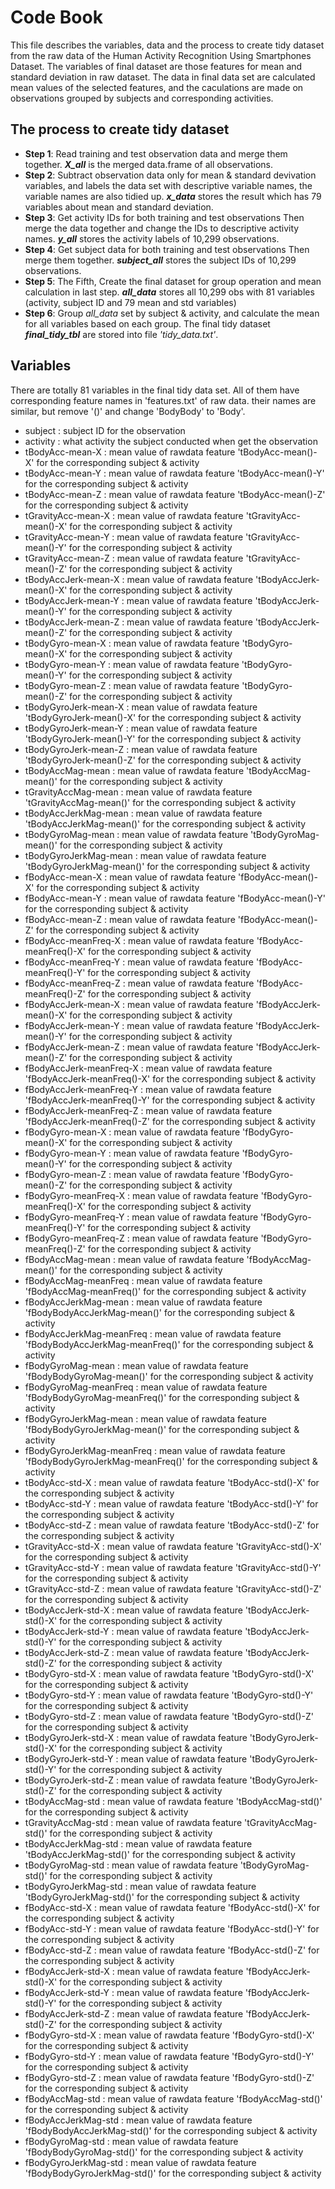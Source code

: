 # Code Book
This file describes the variables, data and the process to create tidy dataset from the raw data of the Human Activity Recognition Using Smartphones Dataset. The variables of final dataset are those features for mean and standard deviation in raw dataset. The data in final data set are calculated mean values of the selected features, and the caculations are made on observations grouped by subjects and corresponding activities.
## The process to create tidy dataset
 * __Step 1__: Read training and test observation data and merge them together. **_X_all_** is the merged data.frame of all observations.
 * __Step 2__: Subtract observation data only for mean & standard devivation variables, and labels the data set with descriptive 
 variable names, the variable names are also tidied up. **_x_data_** stores the result which has 79 variables about mean and standard deviation.
 * __Step 3__: Get activity IDs for both training and test observations Then merge the data together and change the IDs to descriptive
 activity names. **_y_all_** stores the activity labels of 10,299 observations.
 * __Step 4__: Get subject data for both training and test observations Then merge them together. **_subject_all_** stores the subject IDs of 10,299 observations.
 * __Step 5__: The Fifth, Create the final dataset for group operation and mean calculation in last step. **_all_data_** stores all 10,299 obs with 81 variables (activity, subject ID and 79 mean and std variables)
 * __Step 6__: Group _all_data_ set by subject & activity, and calculate the mean for all variables based on each group. The final tidy dataset **_final_tidy_tbl_** are stored into file _'tidy_data.txt'_.
## Variables
There are totally 81 variables in the final tidy data set. All of them have corresponding feature names in 'features.txt' of raw data. their names are similar, but remove '()' and change 'BodyBody' to 'Body'.
* subject : subject ID for the observation
* activity : what activity the subject conducted when get the observation
* tBodyAcc-mean-X : mean value of rawdata feature 'tBodyAcc-mean()-X' for the corresponding subject & activity
* tBodyAcc-mean-Y : mean value of rawdata feature 'tBodyAcc-mean()-Y' for the corresponding subject & activity
* tBodyAcc-mean-Z : mean value of rawdata feature 'tBodyAcc-mean()-Z' for the corresponding subject & activity
* tGravityAcc-mean-X : mean value of rawdata feature 'tGravityAcc-mean()-X' for the corresponding subject & activity
* tGravityAcc-mean-Y : mean value of rawdata feature 'tGravityAcc-mean()-Y' for the corresponding subject & activity
* tGravityAcc-mean-Z : mean value of rawdata feature 'tGravityAcc-mean()-Z' for the corresponding subject & activity
* tBodyAccJerk-mean-X : mean value of rawdata feature 'tBodyAccJerk-mean()-X' for the corresponding subject & activity
* tBodyAccJerk-mean-Y : mean value of rawdata feature 'tBodyAccJerk-mean()-Y' for the corresponding subject & activity
* tBodyAccJerk-mean-Z : mean value of rawdata feature 'tBodyAccJerk-mean()-Z' for the corresponding subject & activity
* tBodyGyro-mean-X : mean value of rawdata feature 'tBodyGyro-mean()-X' for the corresponding subject & activity
* tBodyGyro-mean-Y : mean value of rawdata feature 'tBodyGyro-mean()-Y' for the corresponding subject & activity
* tBodyGyro-mean-Z : mean value of rawdata feature 'tBodyGyro-mean()-Z' for the corresponding subject & activity
* tBodyGyroJerk-mean-X : mean value of rawdata feature 'tBodyGyroJerk-mean()-X' for the corresponding subject & activity
* tBodyGyroJerk-mean-Y : mean value of rawdata feature 'tBodyGyroJerk-mean()-Y' for the corresponding subject & activity
* tBodyGyroJerk-mean-Z : mean value of rawdata feature 'tBodyGyroJerk-mean()-Z' for the corresponding subject & activity
* tBodyAccMag-mean : mean value of rawdata feature 'tBodyAccMag-mean()' for the corresponding subject & activity
* tGravityAccMag-mean : mean value of rawdata feature 'tGravityAccMag-mean()' for the corresponding subject & activity
* tBodyAccJerkMag-mean : mean value of rawdata feature 'tBodyAccJerkMag-mean()' for the corresponding subject & activity
* tBodyGyroMag-mean : mean value of rawdata feature 'tBodyGyroMag-mean()' for the corresponding subject & activity
* tBodyGyroJerkMag-mean : mean value of rawdata feature 'tBodyGyroJerkMag-mean()' for the corresponding subject & activity
* fBodyAcc-mean-X : mean value of rawdata feature 'fBodyAcc-mean()-X' for the corresponding subject & activity
* fBodyAcc-mean-Y : mean value of rawdata feature 'fBodyAcc-mean()-Y' for the corresponding subject & activity
* fBodyAcc-mean-Z : mean value of rawdata feature 'fBodyAcc-mean()-Z' for the corresponding subject & activity
* fBodyAcc-meanFreq-X : mean value of rawdata feature 'fBodyAcc-meanFreq()-X' for the corresponding subject & activity
* fBodyAcc-meanFreq-Y : mean value of rawdata feature 'fBodyAcc-meanFreq()-Y' for the corresponding subject & activity
* fBodyAcc-meanFreq-Z : mean value of rawdata feature 'fBodyAcc-meanFreq()-Z' for the corresponding subject & activity
* fBodyAccJerk-mean-X : mean value of rawdata feature 'fBodyAccJerk-mean()-X' for the corresponding subject & activity
* fBodyAccJerk-mean-Y : mean value of rawdata feature 'fBodyAccJerk-mean()-Y' for the corresponding subject & activity
* fBodyAccJerk-mean-Z : mean value of rawdata feature 'fBodyAccJerk-mean()-Z' for the corresponding subject & activity
* fBodyAccJerk-meanFreq-X : mean value of rawdata feature 'fBodyAccJerk-meanFreq()-X' for the corresponding subject & activity
* fBodyAccJerk-meanFreq-Y : mean value of rawdata feature 'fBodyAccJerk-meanFreq()-Y' for the corresponding subject & activity
* fBodyAccJerk-meanFreq-Z : mean value of rawdata feature 'fBodyAccJerk-meanFreq()-Z' for the corresponding subject & activity
* fBodyGyro-mean-X : mean value of rawdata feature 'fBodyGyro-mean()-X' for the corresponding subject & activity
* fBodyGyro-mean-Y : mean value of rawdata feature 'fBodyGyro-mean()-Y' for the corresponding subject & activity
* fBodyGyro-mean-Z : mean value of rawdata feature 'fBodyGyro-mean()-Z' for the corresponding subject & activity
* fBodyGyro-meanFreq-X : mean value of rawdata feature 'fBodyGyro-meanFreq()-X' for the corresponding subject & activity
* fBodyGyro-meanFreq-Y : mean value of rawdata feature 'fBodyGyro-meanFreq()-Y' for the corresponding subject & activity
* fBodyGyro-meanFreq-Z : mean value of rawdata feature 'fBodyGyro-meanFreq()-Z' for the corresponding subject & activity
* fBodyAccMag-mean : mean value of rawdata feature 'fBodyAccMag-mean()' for the corresponding subject & activity
* fBodyAccMag-meanFreq : mean value of rawdata feature 'fBodyAccMag-meanFreq()' for the corresponding subject & activity
* fBodyAccJerkMag-mean : mean value of rawdata feature 'fBodyBodyAccJerkMag-mean()' for the corresponding subject & activity
* fBodyAccJerkMag-meanFreq : mean value of rawdata feature 'fBodyBodyAccJerkMag-meanFreq()' for the corresponding subject & activity
* fBodyGyroMag-mean : mean value of rawdata feature 'fBodyBodyGyroMag-mean()' for the corresponding subject & activity
* fBodyGyroMag-meanFreq : mean value of rawdata feature 'fBodyBodyGyroMag-meanFreq()' for the corresponding subject & activity
* fBodyGyroJerkMag-mean : mean value of rawdata feature 'fBodyBodyGyroJerkMag-mean()' for the corresponding subject & activity
* fBodyGyroJerkMag-meanFreq : mean value of rawdata feature 'fBodyBodyGyroJerkMag-meanFreq()' for the corresponding subject & activity
* tBodyAcc-std-X : mean value of rawdata feature 'tBodyAcc-std()-X' for the corresponding subject & activity
* tBodyAcc-std-Y : mean value of rawdata feature 'tBodyAcc-std()-Y' for the corresponding subject & activity
* tBodyAcc-std-Z : mean value of rawdata feature 'tBodyAcc-std()-Z' for the corresponding subject & activity
* tGravityAcc-std-X : mean value of rawdata feature 'tGravityAcc-std()-X' for the corresponding subject & activity
* tGravityAcc-std-Y : mean value of rawdata feature 'tGravityAcc-std()-Y' for the corresponding subject & activity
* tGravityAcc-std-Z : mean value of rawdata feature 'tGravityAcc-std()-Z' for the corresponding subject & activity
* tBodyAccJerk-std-X : mean value of rawdata feature 'tBodyAccJerk-std()-X' for the corresponding subject & activity
* tBodyAccJerk-std-Y : mean value of rawdata feature 'tBodyAccJerk-std()-Y' for the corresponding subject & activity
* tBodyAccJerk-std-Z : mean value of rawdata feature 'tBodyAccJerk-std()-Z' for the corresponding subject & activity
* tBodyGyro-std-X : mean value of rawdata feature 'tBodyGyro-std()-X' for the corresponding subject & activity
* tBodyGyro-std-Y : mean value of rawdata feature 'tBodyGyro-std()-Y' for the corresponding subject & activity
* tBodyGyro-std-Z : mean value of rawdata feature 'tBodyGyro-std()-Z' for the corresponding subject & activity
* tBodyGyroJerk-std-X : mean value of rawdata feature 'tBodyGyroJerk-std()-X' for the corresponding subject & activity
* tBodyGyroJerk-std-Y : mean value of rawdata feature 'tBodyGyroJerk-std()-Y' for the corresponding subject & activity
* tBodyGyroJerk-std-Z : mean value of rawdata feature 'tBodyGyroJerk-std()-Z' for the corresponding subject & activity
* tBodyAccMag-std : mean value of rawdata feature 'tBodyAccMag-std()' for the corresponding subject & activity
* tGravityAccMag-std : mean value of rawdata feature 'tGravityAccMag-std()' for the corresponding subject & activity
* tBodyAccJerkMag-std : mean value of rawdata feature 'tBodyAccJerkMag-std()' for the corresponding subject & activity
* tBodyGyroMag-std : mean value of rawdata feature 'tBodyGyroMag-std()' for the corresponding subject & activity
* tBodyGyroJerkMag-std : mean value of rawdata feature 'tBodyGyroJerkMag-std()' for the corresponding subject & activity
* fBodyAcc-std-X : mean value of rawdata feature 'fBodyAcc-std()-X' for the corresponding subject & activity
* fBodyAcc-std-Y : mean value of rawdata feature 'fBodyAcc-std()-Y' for the corresponding subject & activity
* fBodyAcc-std-Z : mean value of rawdata feature 'fBodyAcc-std()-Z' for the corresponding subject & activity
* fBodyAccJerk-std-X : mean value of rawdata feature 'fBodyAccJerk-std()-X' for the corresponding subject & activity
* fBodyAccJerk-std-Y : mean value of rawdata feature 'fBodyAccJerk-std()-Y' for the corresponding subject & activity
* fBodyAccJerk-std-Z : mean value of rawdata feature 'fBodyAccJerk-std()-Z' for the corresponding subject & activity
* fBodyGyro-std-X : mean value of rawdata feature 'fBodyGyro-std()-X' for the corresponding subject & activity
* fBodyGyro-std-Y : mean value of rawdata feature 'fBodyGyro-std()-Y' for the corresponding subject & activity
* fBodyGyro-std-Z : mean value of rawdata feature 'fBodyGyro-std()-Z' for the corresponding subject & activity
* fBodyAccMag-std : mean value of rawdata feature 'fBodyAccMag-std()' for the corresponding subject & activity
* fBodyAccJerkMag-std : mean value of rawdata feature 'fBodyBodyAccJerkMag-std()' for the corresponding subject & activity
* fBodyGyroMag-std : mean value of rawdata feature 'fBodyBodyGyroMag-std()' for the corresponding subject & activity
* fBodyGyroJerkMag-std : mean value of rawdata feature 'fBodyBodyGyroJerkMag-std()' for the corresponding subject & activity
